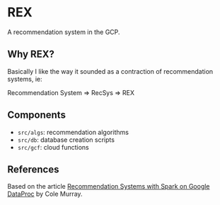 # REX

A recommendation system in the GCP.

## Why REX?

Basically I like the way it sounded as a contraction of recommendation systems, ie:

Recommendation System => RecSys => REX

## Components

- `src/algs`: recommendation algorithms
- `src/db`: database creation scripts
- `src/gcf`: cloud functions

## References

Based on the article [Recommendation Systems with Spark on Google DataProc](https://medium.com/google-cloud/recommendation-systems-with-spark-on-google-dataproc-bbb276c0dafd) by Cole Murray.